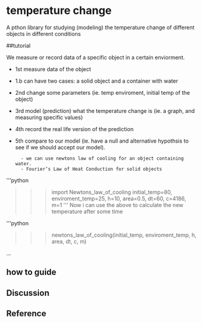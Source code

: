 # temperature change

A pthon library for studying (modeling) the temperature 
change of different objects in different conditions

##tutorial

We measure or record data of a specific object in a certain enviorment.

- 1st measure data of the object
- 1.b can have two cases: a solid object and a container with water
- 2nd change some parameters (ie. temp enviroment, initial temp of the object)
- 3rd model (prediction) what the temperature change is (ie. a graph, and measuring specific values)
- 4th record the real life version of the prediction
- 5th compare to our model (ie. have a null and alternative hypothsis to see if we should accept our model).
  
        - we can use newtons law of cooling for an object containing water.
        - Fourier’s Law of Heat Conduction for solid objects

'''python
>>> import Newtons_law_of_cooling
>>> initial_temp=80,
        enviroment_temp=25,
        h=10,
        area=0.5,
        dt=60,
        c=4186,
        m=1
'''
Now i can use the above to calculate the new temperature after some time

'''python
>>>newtons_law_of_cooling(initial_temp, enviroment_temp, h, area, dt, c, m)


...

## how to guide

## Discussion

## Reference
